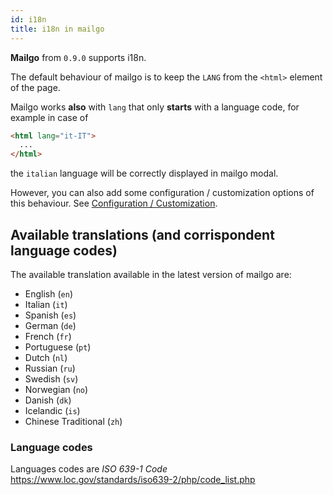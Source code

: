 ```yaml
---
id: i18n
title: i18n in mailgo
---
```


**Mailgo** from `0.9.0` supports i18n.

The default behaviour of mailgo is to keep the `LANG` from the `<html>` element of the page.

Mailgo works **also** with `lang` that only **starts** with a language code, for example in case of

```html
<html lang="it-IT">
  ...
</html>
```

the `italian` language will be correctly displayed in mailgo modal.

However, you can also add some configuration / customization options of this behaviour. See [Configuration / Customization](/docs/configuration).

## Available translations (and corrispondent language codes)

The available translation available in the latest version of mailgo are:

- English (`en`)
- Italian (`it`)
- Spanish (`es`)
- German (`de`)
- French (`fr`)
- Portuguese (`pt`)
- Dutch (`nl`)
- Russian (`ru`)
- Swedish (`sv`)
- Norwegian (`no`)
- Danish (`dk`)
- Icelandic (`is`)
- Chinese Traditional (`zh`)

### Language codes

Languages codes are _ISO 639-1 Code_ https://www.loc.gov/standards/iso639-2/php/code_list.php
